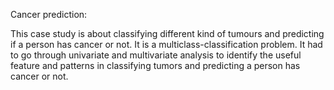 Cancer prediction:

This case study is about classifying different kind of tumours and predicting if a person has cancer or not. It is a multiclass-classification problem. It had to go through univariate and multivariate analysis to identify the useful feature and patterns in classifying tumors and predicting a person has cancer or not. 
